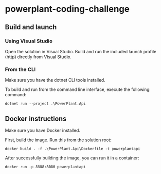 # powerplant-coding-challenge

## Build and launch

### Using Visual Studio

Open the solution in Visual Studio. Build and run the included launch profile (http) directly from Visual Studio.

### From the CLI

Make sure you have the dotnet CLI tools installed.

To build and run from the command line interface, execute the following command:

`dotnet run --project .\PowerPlant.Api`



## Docker instructions

Make sure you have Docker installed.

First, build the image. Run this from the solution root:

`docker build . -f .\PowerPlant.Api\Dockerfile -t powerplantapi`

After successfully building the image, you can run it in a container:

`docker run -p 8888:8080 powerplantapi`